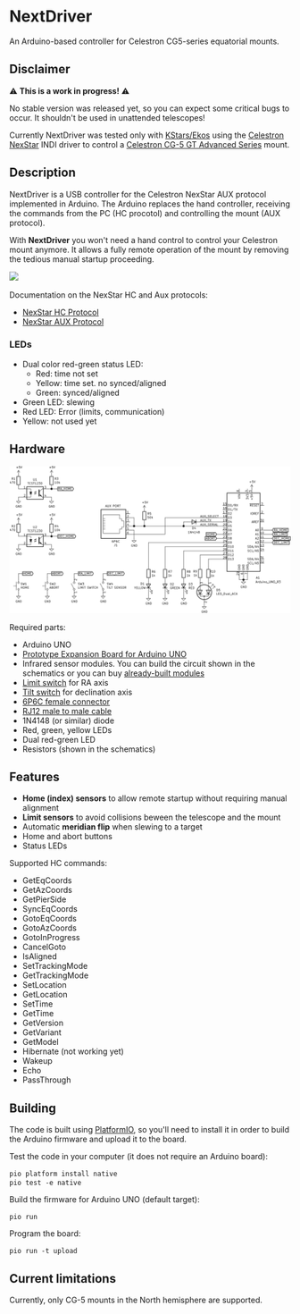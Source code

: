 # NextDriver

An Arduino-based controller for Celestron CG5-series equatorial mounts.

## Disclaimer

:warning: **This is a work in progress!** :warning:

No stable version was released yet, so you can expect some critical bugs to occur.
It shouldn't be used in unattended telescopes!

Currently NextDriver was tested only with [KStars/Ekos](https://www.indilib.org/about/ekos.html)
using the [Celestron NexStar](https://www.indilib.org/telescopes/celestron/celestron-nexstar.html) INDI driver to control a
[Celestron CG-5 GT Advanced Series](https://s3.amazonaws.com/celestron-site-support-files/support_files/1196122269_cg5mount9151791.pdf) mount.

## Description

NextDriver is a USB controller for the Celestron NexStar AUX protocol
implemented in Arduino. The Arduino replaces the hand controller, receiving
the commands from the PC (HC procotol) and controlling the mount (AUX protocol).

With **NextDriver** you won't need a hand control to control your Celestron mount anymore.
It allows a fully remote operation of the mount by removing the tedious manual startup proceeding.

![](images/block_diagram.png)

Documentation on the NexStar HC and Aux protocols:
- [NexStar HC Protocol](http://www.nexstarsite.com/download/manuals/NexStarCommunicationProtocolV1.2.zip)
- [NexStar AUX Protocol](http://www.paquettefamily.ca/nexstar/NexStar_AUX_Commands_10.pdf)

### LEDs
- Dual color red-green status LED:
    - Red: time not set
    - Yellow: time set. no synced/aligned
    - Green: synced/aligned
- Green LED: slewing
- Red LED: Error (limits, communication)
- Yellow: not used yet

## Hardware

![](images/nextdriver_schematic.png)

Required parts:
- Arduino UNO
- [Prototype Expansion Board for Arduino UNO](https://www.aliexpress.com/item/33045177683.html)
- Infrared sensor modules. You can build the circuit shown in the schematics or
  you can buy [already-built modules](https://www.aliexpress.com/item/32886394063.html)
- [Limit switch](https://www.aliexpress.com/item/4001033375208.html) for RA axis
- [Tilt switch](https://www.aliexpress.com/item/33040347015.html) for declination axis
- [6P6C female connector](https://www.aliexpress.com/item/33041450076.html)
- [RJ12 male to male cable](https://www.aliexpress.com/item/1005001412508363.html)
- 1N4148 (or similar) diode
- Red, green, yellow LEDs
- Dual red-green LED
- Resistors (shown in the schematics)

## Features

- **Home (index) sensors** to allow remote startup without requiring manual alignment
- **Limit sensors** to avoid collisions beween the telescope and the mount
- Automatic **meridian flip** when slewing to a target
- Home and abort buttons
- Status LEDs

Supported HC commands:
  - GetEqCoords
  - GetAzCoords
  - GetPierSide
  - SyncEqCoords
  - GotoEqCoords
  - GotoAzCoords
  - GotoInProgress
  - CancelGoto
  - IsAligned
  - SetTrackingMode
  - GetTrackingMode
  - SetLocation
  - GetLocation
  - SetTime
  - GetTime
  - GetVersion
  - GetVariant
  - GetModel
  - Hibernate (not working yet)
  - Wakeup
  - Echo
  - PassThrough

## Building

The code is built using [PlatformIO](https://platformio.org/), so you'll need to install it
in order to build the Arduino firmware and upload it to the board.

Test the code in your computer (it does not require an Arduino board):

    pio platform install native
    pio test -e native

Build the firmware for Arduino UNO (default target):

    pio run

Program the board:

    pio run -t upload


## Current limitations

Currently, only CG-5 mounts in the North hemisphere are supported.
